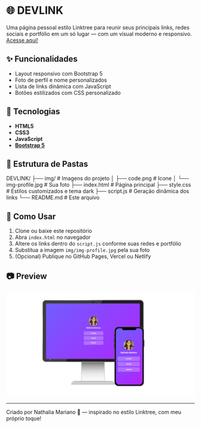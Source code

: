 # 🌐 DEVLINK

Uma página pessoal estilo Linktree para reunir seus principais links, redes sociais e portfólio em um só lugar — com um visual moderno e responsivo.
[Acesse aqui!]([URL](https://nnathalia.github.io/Devlink/))


## ✨ Funcionalidades

- Layout responsivo com Bootstrap 5
- Foto de perfil e nome personalizados
- Lista de links dinâmica com JavaScript
- Botões estilizados com CSS personalizado

## 🧱 Tecnologias

- **HTML5**
- **CSS3**
- **JavaScript**
- **[Bootstrap 5](https://getbootstrap.com/)**

## 📁 Estrutura de Pastas

DEVLINK/
├── img/ # Imagens do projeto
│ ├── code.png # Icone
│ └── img-profile.jpg # Sua foto
├── index.html # Página principal
├── style.css # Estilos customizados e tema dark
├── script.js # Geração dinâmica dos links
└── README.md # Este arquivo


## 🚀 Como Usar

1. Clone ou baixe este repositório
2. Abra `index.html` no navegador
3. Altere os links dentro do `script.js` conforme suas redes e portfólio
4. Substitua a imagem `img/img-profile.jpg` pela sua foto
5. (Opcional) Publique no GitHub Pages, Vercel ou Netlify

## 📷 Preview

![Preview do projeto DEVLINK](img/devlink.png)

---

Criado por Nathalia Mariano 💜 — inspirado no estilo Linktree, com meu próprio toque!
